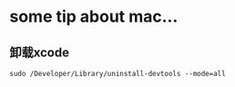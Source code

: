 some tip about mac...
=====================

卸载xcode
---------

    sudo /Developer/Library/uninstall-devtools --mode=all



